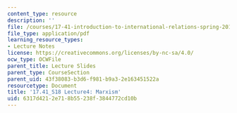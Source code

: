 ```yaml
---
content_type: resource
description: ''
file: /courses/17-41-introduction-to-international-relations-spring-2018/6317d4212e718b55238f3844772cd10b_MIT17_41S18_lec4.pdf
file_type: application/pdf
learning_resource_types:
- Lecture Notes
license: https://creativecommons.org/licenses/by-nc-sa/4.0/
ocw_type: OCWFile
parent_title: Lecture Slides
parent_type: CourseSection
parent_uid: 43f38083-b3d6-f981-b9a3-2e163451522a
resourcetype: Document
title: '17.41_S18 Lecture4: Marxism'
uid: 6317d421-2e71-8b55-238f-3844772cd10b
---
```


